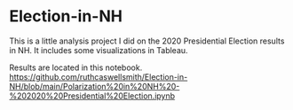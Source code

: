 # Election-in-NH

This is a little analysis project I did on the 2020 Presidential Election results in NH.  It includes some visualizations in Tableau.  

Results are located in this notebook.  
https://github.com/ruthcaswellsmith/Election-in-NH/blob/main/Polarization%20in%20NH%20-%202020%20Presidential%20Election.ipynb
